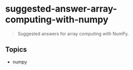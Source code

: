 # suggested-answer-array-computing-with-numpy

> Suggested answers for array computing with NumPy.

## Topics

- numpy
